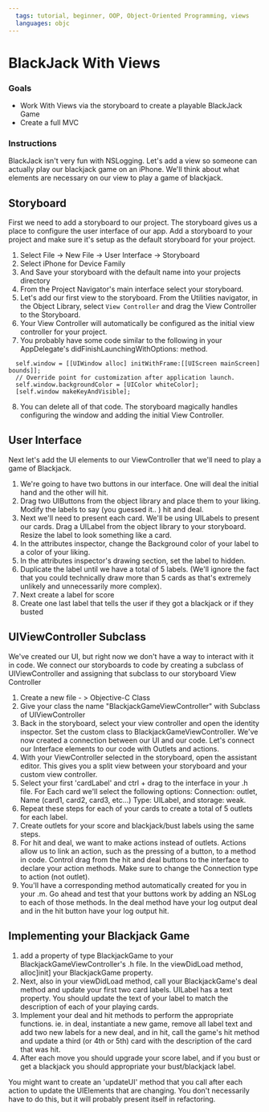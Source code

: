 ```yaml
---
  tags: tutorial, beginner, OOP, Object-Oriented Programming, views 
  languages: objc
---
```


BlackJack With Views 
=======

### Goals 
- Work With Views via the storyboard to create a playable BlackJack Game 
- Create a full MVC 

### Instructions 

BlackJack isn't very fun with NSLogging.  Let's add a view so someone can actually play our blackjack game on an iPhone. We'll think about what elements are necessary on our view to play a game of blackjack.  

## Storyboard

First we need to add a storyboard to our project.  The storyboard gives us a place to configure the user interface of our app.  Add a storyboard to your project and make sure it's setup as the default storyboard for your project.  

  1. Select File -> New File -> User Interface -> Storyboard
  2. Select iPhone for Device Family 
  3. And Save your storyboard with the default name into your projects directory 
  4. From the Project Navigator's main interface select your storyboard.  
  5. Let's add our first view to the storyboard.  From the Utilities navigator, in the Object Library, select `View Controller` and drag the View Controller to the Storyboard. 
  6. Your View Controller will automatically be configured as the initial view controller for your project. 
  7. You probably have some code similar to the following in your AppDelegate's didFinishLaunchingWithOptions: method. 

  ```objc
	self.window = [[UIWindow alloc] initWithFrame:[[UIScreen mainScreen] bounds]];
    // Override point for customization after application launch.
    self.window.backgroundColor = [UIColor whiteColor];
    [self.window makeKeyAndVisible];
  ```

  8.  You can delete all of that code.  The storyboard magically handles configuring the window and adding the initial View Controller.  

  ## User Interface 

  Next let's add the UI elements to our ViewController that we'll need to play a game of Blackjack.  

  1. We're going to have two buttons in our interface.  One will deal the initial hand and the other will hit.  
  2. Drag two UIButtons from the object library and place them to your liking.  Modify the labels to say (you guessed it.. ) hit and deal. 
  3. Next we'll need to present each card.  We'll be using UILabels to present our cards. Drag a UILabel from the object library to your storyboard.  Resize the label to look something like a card. 
  4. In the attributes inspector, change the Background color of your label to a color of your liking. 
  5. In the attributes inspector's drawing section, set the label to hidden.   
  6. Duplicate the label until we have a total of 5 labels.  (We'll ignore the fact that you could technically draw more than 5 cards as that's extremely unlikely and unnecessarily more complex).  
  7. Next create a label for score 
  8.  Create one last label that tells the user if they got a blackjack or if they busted

  ## UIViewController Subclass 

  We've created our UI, but right now we don't have a way to interact with it in code.  We connect our storyboards to code by creating a subclass of UIViewController and assigning that subclass to our storyboard View Controller

  1. Create a new file - > Objective-C Class  
  2. Give your class the name "BlackjackGameViewController" with Subclass of UIViewController 
  3. Back in the storyboard, select your view controller and open the identity inspector.  Set the custom class to BlackjackGameViewController.  We've now created a connection between our UI and our code.  Let's connect our Interface elements to our code with Outlets and actions.  
  4. With your ViewController selected in the storyboard, open the assistant editor.  This gives you a split view between your storyboard and your custom view controller. 
  5. Select your first 'cardLabel' and ctrl + drag to the interface in your .h file.  For Each card we'll select the following options: Connection: outlet, Name (card1, card2, card3, etc...) Type: UILabel, and storage: weak.  
  6.  Repeat these steps for each of your cards to create a total of 5 outlets for each label. 
  7. Create outlets for your score and blackjack/bust labels using the same steps.  
  8.  For hit and deal, we want to make actions instead of outlets.  Actions allow us to link an action, such as the pressing of a button, to a method in code.  Control drag from the hit and deal buttons to the interface to declare your action methods.  Make sure to change the Connection type to action (not outlet). 
  9.  You'll have a corresponding method automatically created for you in your .m.  Go ahead and test that your buttons work by adding an NSLog to each of those methods.  In the deal method have your log output deal and in the hit button have your log output hit. 

  ## Implementing your Blackjack Game 

  1. add a property of type BlackjackGame to your BlackjackGameViewController's .h file. In the viewDidLoad method,  alloc]init] your BlackjackGame property.
  2. Next, also in your viewDidLoad method, call your BlackjackGame's deal method and update your first two card labels.  UILabel has a text property.  You should update the text of your label to match the description of each of your playing cards.  
  3. Implement your deal and hit methods to perform the appropriate functions. ie. in deal, instantiate a new game, remove all label text and add two new labels for a new deal, and in hit, call the game's hit method and update a third (or 4th or 5th) card with the description of the card that was hit.  
  4. After each move you should upgrade your score label, and if you bust or get a blackjack you should appropriate your bust/blackjack label.  

  You might want to create an 'updateUI' method that you call after each action to update the UIElements that are changing.  You don't necessarily have to do this, but it will probably present itself in refactoring.      





